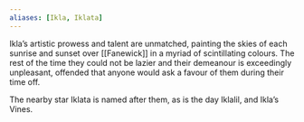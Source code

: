 ```yaml
---
aliases: [Ikla, Iklata]
---
```


Ikla’s artistic prowess and talent are unmatched, painting the skies of each sunrise and sunset over [[Fanewick]] in a myriad of scintillating colours. The rest of the time they could not be lazier and their demeanour is exceedingly unpleasant, offended that anyone would ask a favour of them during their time off.

 The nearby star Iklata is named after them, as is the day Iklalil, and Ikla’s Vines.